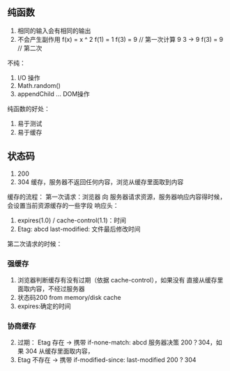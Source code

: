 ## 纯函数
1. 相同的输入会有相同的输出
2. 不会产生副作用
f(x) = x ^ 2
f(1) = 1
f(3) = 9  // 第一次计算 9  3 -> 9
f(3) = 9  // 第二次   

不纯：
1. I/O 操作
2. Math.random()
3. appendChild ... DOM操作

纯函数的好处：
1. 易于测试
2. 易于缓存

## 状态码
1. 200 
2. 304 缓存，服务器不返回任何内容，浏览从缓存里面取到内容

缓存的流程：
第一次请求：浏览器 向 服务器请求资源，服务器响应内容得时候，会设置当前资源缓存的一些字段
响应头：
1. expires(1.0) / cache-control(1.1)：时间
2. Etag: abcd   last-modified: 文件最后修改时间

第二次请求的时候：

### 强缓存
1. 浏览器判断缓存有没有过期（依据 cache-control），如果没有 直接从缓存里面取内容，不经过服务器
2. 状态码200 from memory/disk cache
3. expires:确定的时间

### 协商缓存
2. 过期： Etag 存在 ->  携带 if-none-match: abcd 服务器决策 200？304，如果 304 从缓存里面取内容，
3. Etag 不存在  -> 携带 if-modified-since: last-modified 200 ? 304
